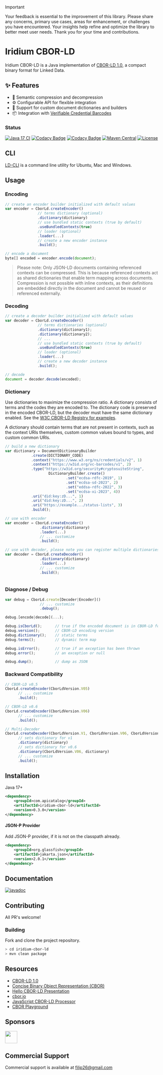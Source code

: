 
> [!IMPORTANT]
> Your feedback is essential to the improvement of this library. Please share any concerns, primary use cases, areas for enhancement, or challenges you have encountered. Your insights help refine and optimize the library to better meet user needs. Thank you for your time and contributions.

# Iridium CBOR-LD

Iridium CBOR-LD is a Java implementation of [CBOR-LD 1.0](https://json-ld.github.io/cbor-ld-spec/), a compact binary format for Linked Data.

## ✨ Features

- 🔄 Semantic compression and decompression
- ⚙️ Configurable API for flexible integration
- 🧱 Support for custom document dictionaries and builders
- 📦 Integration with [Verifiable Credential Barcodes](https://w3c-ccg.github.io/vc-barcodes/)


### Status

[![Java 17 CI](https://github.com/filip26/iridium-cbor-ld/actions/workflows/java17-push.yml/badge.svg)](https://github.com/filip26/iridium-cbor-ld/actions/workflows/java17-push.yml)
[![Codacy Badge](https://app.codacy.com/project/badge/Grade/07fd47ee8fa64d68a47cc83365fa07d6)](https://app.codacy.com/gh/filip26/iridium-cbor-ld/dashboard?utm_source=gh&utm_medium=referral&utm_content=&utm_campaign=Badge_grade)
[![Codacy Badge](https://app.codacy.com/project/badge/Coverage/07fd47ee8fa64d68a47cc83365fa07d6)](https://app.codacy.com/gh/filip26/iridium-cbor-ld/dashboard?utm_source=gh&utm_medium=referral&utm_content=&utm_campaign=Badge_coverage)
[![Maven Central](https://img.shields.io/maven-central/v/com.apicatalog/iridium-cbor-ld.svg?label=Maven%20Central)](https://search.maven.org/search?q=g:com.apicatalog%20AND%20a:iridium-cbor-ld)
[![License](https://img.shields.io/badge/License-Apache%202.0-blue.svg)](https://opensource.org/licenses/Apache-2.0)


## CLI
[LD-CLI](https://github.com/filip26/ld-cli) is a command line utility for Ubuntu, Mac and Windows.

## Usage

### Encoding

```javascript
// create an encoder builder initialized with default values
var encoder = CborLd.createEncoder()
               // terms dictionary (optional)
               .dictionary(dictionary)
               // use bundled static contexts (true by default)
               .useBundledContexts(true)
               // loader (optional)
               .loader(...)
               // create a new encoder instance
               .build(); 

// encode a document
byte[] encoded = encoder.encode(document);
```

> Please note: Only JSON-LD documents containing referenced contexts can be compressed. This is because referenced contexts act as shared dictionaries that enable term mapping across documents. Compression is not possible with inline contexts, as their definitions are embedded directly in the document and cannot be reused or referenced externally.


### Decoding

```javascript
// create a decoder builder initialized with default values
var decoder = CborLd.createDecoder()
               // terms dictionaries (optional)
               .dictionary(dictionary1);
               .dictionary(dictionary2);               
               // ...
               // use bundled static contexts (true by default)
               .useBundledContexts(true)
               // loader (optional)
               .loader(...)
               // create a new decoder instance
               .build(); 

// decode
document = decoder.decode(encoded);
```

### Dictionary

Use dictionaries to maximize the compression ratio. A dictionary consists of terms and the codes they are encoded to. The dictionary code is preserved in the encoded CBOR-LD, but the decoder must have the same dictionary enabled. See the [W3C CBOR-LD Registry for examples](https://json-ld.github.io/cbor-ld-spec/#registry).

A dictionary should contain terms that are not present in contexts, such as the context URIs themselves, custom common values bound to types, and custom common URIs.

```javascript
// build a new dictionary
var dictionary = DocumentDictionaryBuilder
            .create(DICTIONARY_CODE)
            .context("https://www.w3.org/ns/credentials/v2", 1)
            .context("https://w3id.org/vc-barcodes/v1", 2)
            .type("https://w3id.org/security#cryptosuiteString",
                    DictionaryBuilder.create()
                            .set("ecdsa-rdfc-2019", 1)
                            .set("ecdsa-sd-2023", 2)
                            .set("eddsa-rdfc-2022", 3)
                            .set("ecdsa-xi-2023", 4))
            .uri("did:key:zD...", 1)
            .uri("did:key:zD...", 2)            
            .uri("https://example.../status-lists", 3)
            .build();

// use with encoder
var encoder = CborLd.createEncoder()
                .dictionary(dictionary)
                .loader(...)
                // ... customize
                .build();

// use with decoder, please note you can register multiple dictionaries
var decoder = CborLd.createDecoder()
                .dictionary(dictionary)
                .loader(...)
                // ... customize
                .build();
               
```

### Diagnose / Debug

```javascript
var debug = CborLd.create[Decoder|Encoder]()
                // ... customize
                .debug();

debug.[encode|decode](...);

debug.isCborLd();      // true if the encoded document is in CBOR-LD format
debug.version();       // CBOR-LD encoding version
debug.dictionary();    // static terms
debug.terms();         // dynamic term map

debug.isError();       // true if an exception has been thrown
debug.error();         // an exception or null

debug.dump();          // dump as JSON

```

### Backward Compatibility

```javascript
// CBOR-LD v0.5
CborLd.createEncoder(CborLdVersion.V05)
      // ... customize      
      .build();

// CBOR-LD v0.6
CborLd.createEncoder(CborLdVersion.V06)
      // ... customize      
      .build();

// Multi-Decoder 
CborLd.createDecoder(CborLdVersion.V1, CborLdVersion.V06, CborLdVersion.V05)
      // sets dictionary for v1
      .dictionary(dictionary)
      // sets dictionary for v0.6
      .dictionary(CborLdVersion.V06, dictionary)
      // ... customize
      .build();      
```


## Installation

Java 17+

```xml
<dependency>
    <groupId>com.apicatalog</groupId>
    <artifactId>iridium-cbor-ld</artifactId>
    <version>0.3.0</version>
</dependency>

```

#### JSON-P Provider

Add JSON-P provider, if it is not on the classpath already.

```xml
<dependency>
    <groupId>org.glassfish</groupId>
    <artifactId>jakarta.json</artifactId>
    <version>2.0.1</version>
</dependency>
```

## Documentation

[![javadoc](https://javadoc.io/badge2/com.apicatalog/iridium-cbor-ld/javadoc.svg)](https://javadoc.io/doc/com.apicatalog/iridium-cbor-ld)

## Contributing

All PR's welcome!


### Building

Fork and clone the project repository.

```bash
> cd iridium-cbor-ld
> mvn clean package
```

## Resources

* [CBOR-LD 1.0](https://json-ld.github.io/cbor-ld-spec/)
* [Concise Binary Object Representation (CBOR)](https://datatracker.ietf.org/doc/html/rfc8949)
* [Hello CBOR-LD Presentation](https://docs.google.com/presentation/d/1ksh-gUdjJJwDpdleasvs9aRXEmeRvqhkVWqeitx5ZAE/edit?usp=sharing)
* [cbor.io](https://cbor.io/)
* [JavaScript CBOR-LD Processor](https://github.com/digitalbazaar/cborld)
* [CBOR Playground](https://cbor.me/)

## Sponsors

<a href="https://github.com/digitalbazaar">
  <img src="https://avatars.githubusercontent.com/u/167436?s=200&v=4" width="40" />
</a> 

## Commercial Support

Commercial support is available at filip26@gmail.com

